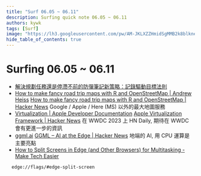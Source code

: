 ```yaml
---
title: "Surf 06.05 ~ 06.11"
description: Surfing quick note 06.05 ~ 06.11
authors: kywk
tags: [Surf]
image: "https://lh3.googleusercontent.com/pw/AM-JKLXZZHmidSgMMB2k8blkneclNRysPXLr__G7rZ4hPi2sN0jC67PHAbX1MyFj8hQX_MTZ6bwIMPwCyu2fu1bU0ZXSX09eu-OlSDb4U-9haUS_wgnVPLaCM6WQLsRbsnocF8X5Edmt35rDjytljbNEMsaf8A=w800-no?authuser=0"
hide_table_of_contents: true
---
```


Surfing 06.05 ~ 06.11
==================
- [解決規劃任務還是停滯不前的防彈筆記新策略：記錄驅動目標法則](https://www.playpcesor.com/2023/06/blog-post.html)
- [How to make fancy road trip maps with R and OpenStreetMap | Andrew Heiss](https://www.andrewheiss.com/blog/2023/06/01/geocoding-routing-openstreetmap-r/) 
  [How to make fancy road trip maps with R and OpenStreetMap | Hacker News](https://news.ycombinator.com/item?id=36159864)
  Google / Apple / Here (MS) 以外的最大地圖服務
- [Virtualization | Apple Developer Documentation](https://developer.apple.com/documentation/virtualization)
  [Apple Virtualization Framework | Hacker News](https://news.ycombinator.com/item?id=36184400)
  在 WWDC 2023 上 HN Daily, 期待在 WWDC 會有更進一步的資訊
- [ggml.ai](http://ggml.ai/)
  [GGML – AI at the Edge | Hacker News](https://news.ycombinator.com/item?id=36215651)
  地端的 AI, 用 CPU 運算是主要亮點
- [How to Split Screens in Edge (and Other Browsers) for Multitasking - Make Tech Easier](https://www.maketecheasier.com/split-screen-browsers/)
```
  edge://flags/#edge-split-screen
```

